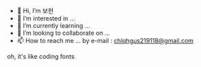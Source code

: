 - 👋 Hi, I’m 보현
- 👀 I’m interested in ...
- 🌱 I’m currently learning ...
- 💞️ I’m looking to collaborate on ...
- 📫 How to reach me ... by e-mail : chlqhgus219118@gmail.com

<!---
boqhgus/boqhgus is a ✨ special ✨ repository because its `README.md` (this file) appears on your GitHub profile.
You can click the Preview link to take a look at your changes.
--->

oh, it's like coding fonts

